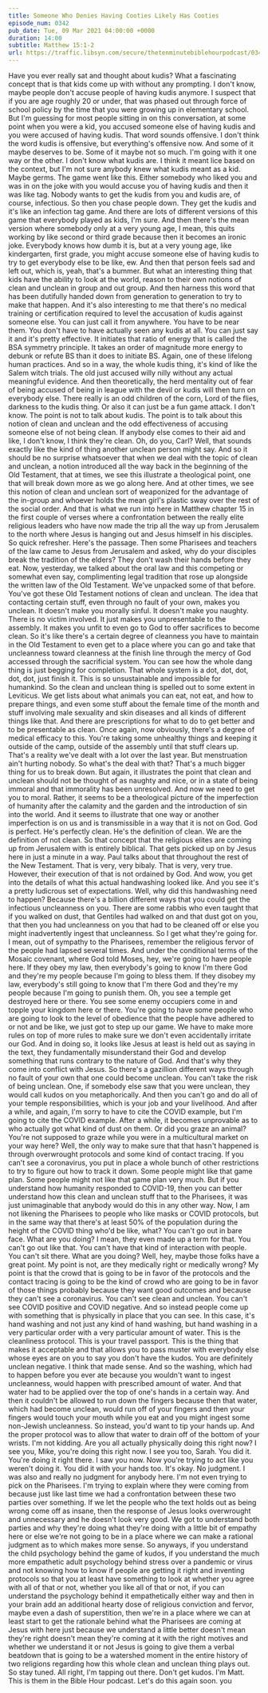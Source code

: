 ```yaml
---
title: Someone Who Denies Having Cooties Likely Has Cooties
episode_num: 0342
pub_date: Tue, 09 Mar 2021 04:00:00 +0000
duration: 14:00
subtitle: Matthew 15:1-2
url: https://traffic.libsyn.com/secure/thetenminutebiblehourpodcast/0342_Someone_Who_Denies_Having_Cooties_Likely_Has_Cooties.mp3
---
```


 Have you ever really sat and thought about kudis? What a fascinating concept that is that kids come up with without any prompting. I don't know, maybe people don't accuse people of having kudis anymore. I suspect that if you are age roughly 20 or under, that was phased out through force of school policy by the time that you were growing up in elementary school. But I'm guessing for most people sitting in on this conversation, at some point when you were a kid, you accused someone else of having kudis and you were accused of having kudis. That word sounds offensive. I don't think the word kudis is offensive, but everything's offensive now. And some of it maybe deserves to be. Some of it maybe not so much. I'm going with it one way or the other. I don't know what kudis are. I think it meant lice based on the context, but I'm not sure anybody knew what kudis meant as a kid. Maybe germs. The game went like this. Either somebody who liked you and was in on the joke with you would accuse you of having kudis and then it was like tag. Nobody wants to get the kudis from you and kudis are, of course, infectious. So then you chase people down. They get the kudis and it's like an infection tag game. And there are lots of different versions of this game that everybody played as kids, I'm sure. And then there's the mean version where somebody only at a very young age, I mean, this quits working by like second or third grade because then it becomes an ironic joke. Everybody knows how dumb it is, but at a very young age, like kindergarten, first grade, you might accuse someone else of having kudis to try to get everybody else to be like, ew. And then that person feels sad and left out, which is, yeah, that's a bummer. But what an interesting thing that kids have the ability to look at the world, reason to their own notions of clean and unclean in group and out group. And then harness this word that has been dutifully handed down from generation to generation to try to make that happen. And it's also interesting to me that there's no medical training or certification required to level the accusation of kudis against someone else. You can just call it from anywhere. You have to be near them. You don't have to have actually seen any kudis at all. You can just say it and it's pretty effective. It initiates that ratio of energy that is called the BSA symmetry principle. It takes an order of magnitude more energy to debunk or refute BS than it does to initiate BS. Again, one of these lifelong human practices. And so in a way, the whole kudis thing, it's kind of like the Salem witch trials. The old just accused willy nilly without any actual meaningful evidence. And then theoretically, the herd mentality out of fear of being accused of being in league with the devil or kudis will then turn on everybody else. There really is an odd children of the corn, Lord of the flies, darkness to the kudis thing. Or also it can just be a fun game attack. I don't know. The point is not to talk about kudis. The point is to talk about this notion of clean and unclean and the odd effectiveness of accusing someone else of not being clean. If anybody else comes to their aid and like, I don't know, I think they're clean. Oh, do you, Carl? Well, that sounds exactly like the kind of thing another unclean person might say. And so it should be no surprise whatsoever that when we deal with the topic of clean and unclean, a notion introduced all the way back in the beginning of the Old Testament, that at times, we see this illustrate a theological point, one that will break down more as we go along here. And at other times, we see this notion of clean and unclean sort of weaponized for the advantage of the in-group and whoever holds the mean girl's plastic sway over the rest of the social order. And that is what we run into here in Matthew chapter 15 in the first couple of verses where a confrontation between the really elite religious leaders who have now made the trip all the way up from Jerusalem to the north where Jesus is hanging out and Jesus himself in his disciples. So quick refresher. Here's the passage. Then some Pharisees and teachers of the law came to Jesus from Jerusalem and asked, why do your disciples break the tradition of the elders? They don't wash their hands before they eat. Now, yesterday, we talked about the oral law and this competing or somewhat even say, complimenting legal tradition that rose up alongside the written law of the Old Testament. We've unpacked some of that before. You've got these Old Testament notions of clean and unclean. The idea that contacting certain stuff, even through no fault of your own, makes you unclean. It doesn't make you morally sinful. It doesn't make you naughty. There is no victim involved. It just makes you unpresentable to the assembly. It makes you unfit to even go to God to offer sacrifices to become clean. So it's like there's a certain degree of cleanness you have to maintain in the Old Testament to even get to a place where you can go and take that uncleanness toward cleanness at the finish line through the mercy of God accessed through the sacrificial system. You can see how the whole dang thing is just begging for completion. That whole system is a dot, dot, dot, dot, dot, just finish it. This is so unsustainable and impossible for humankind. So the clean and unclean thing is spelled out to some extent in Leviticus. We get lists about what animals you can eat, not eat, and how to prepare things, and even some stuff about the female time of the month and stuff involving male sexuality and skin diseases and all kinds of different things like that. And there are prescriptions for what to do to get better and to be presentable as clean. Once again, now obviously, there's a degree of medical efficacy to this. You're taking some unhealthy things and keeping it outside of the camp, outside of the assembly until that stuff clears up. That's a reality we've dealt with a lot over the last year. But menstruation ain't hurting nobody. So what's the deal with that? That's a much bigger thing for us to break down. But again, it illustrates the point that clean and unclean should not be thought of as naughty and nice, or in a state of being immoral and that immorality has been unresolved. And now we need to get you to moral. Rather, it seems to be a theological picture of the imperfection of humanity after the calamity and the garden and the introduction of sin into the world. And it seems to illustrate that one way or another imperfection is on us and is transmissible in a way that it is not on God. God is perfect. He's perfectly clean. He's the definition of clean. We are the definition of not clean. So that concept that the religious elites are coming up from Jerusalem with is entirely biblical. That gets picked up on by Jesus here in just a minute in a way. Paul talks about that throughout the rest of the New Testament. That is very, very bibaly. That is very, very true. However, their execution of that is not ordained by God. And wow, you get into the details of what this actual handwashing looked like. And you see it's a pretty ludicrous set of expectations. Well, why did this handwashing need to happen? Because there's a billion different ways that you could get the infectious uncleanness on you. There are some rabbis who even taught that if you walked on dust, that Gentiles had walked on and that dust got on you, that then you had uncleanness on you that had to be cleaned off or else you might inadvertently ingest that uncleanness. So I get what they're going for. I mean, out of sympathy to the Pharisees, remember the religious fervor of the people had lapsed several times. And under the conditional terms of the Mosaic covenant, where God told Moses, hey, we're going to have people here. If they obey my law, then everybody's going to know I'm there God and they're my people because I'm going to bless them. If they disobey my law, everybody's still going to know that I'm there God and they're my people because I'm going to punish them. Oh, you see a temple get destroyed here or there. You see some enemy occupiers come in and topple your kingdom here or there. You're going to have some people who are going to look to the level of obedience that the people have adhered to or not and be like, we just got to step up our game. We have to make more rules on top of more rules to make sure we don't even accidentally irritate our God. And in doing so, it looks like Jesus at least is held out as saying in the text, they fundamentally misunderstand their God and develop something that runs contrary to the nature of God. And that's why they come into conflict with Jesus. So there's a gazillion different ways through no fault of your own that one could become unclean. You can't take the risk of being unclean. One, if somebody else saw that you were unclean, they would call kudos on you metaphorically. And then you can't go and do all of your temple responsibilities, which is your job and your livelihood. And after a while, and again, I'm sorry to have to cite the COVID example, but I'm going to cite the COVID example. After a while, it becomes unprovable as to who actually got what kind of dust on them. Or did you graze an animal? You're not supposed to graze while you were in a multicultural market on your way here? Well, the only way to make sure that that hasn't happened is through overwrought protocols and some kind of contact tracing. If you can't see a coronavirus, you put in place a whole bunch of other restrictions to try to figure out how to track it down. Some people might like that game plan. Some people might not like that game plan very much. But if you understand how humanity responded to COVID-19, then you can better understand how this clean and unclean stuff that to the Pharisees, it was just unimaginable that anybody would do this in any other way. Now, I am not likening the Pharisees to people who like masks or COVID protocols, but in the same way that there's at least 50% of the population during the height of the COVID thing who'd be like, what? You can't go out in bare face. What are you doing? I mean, they even made up a term for that. You can't go out like that. You can't have that kind of interaction with people. You can't sit there. What are you doing? Well, hey, maybe those folks have a great point. My point is not, are they medically right or medically wrong? My point is that the crowd that is going to be in favor of the protocols and the contact tracing is going to be the kind of crowd who are going to be in favor of those things probably because they want good outcomes and because they can't see a coronavirus. You can't see clean and unclean. You can't see COVID positive and COVID negative. And so instead people come up with something that is physically in place that you can see. In this case, it's hand washing and not just any kind of hand washing, but hand washing in a very particular order with a very particular amount of water. This is the cleanliness protocol. This is your travel passport. This is the thing that makes it acceptable and that allows you to pass muster with everybody else whose eyes are on you to say you don't have the kudos. You are definitely unclean negative. I think that made sense. And so the washing, which had to happen before you ever ate because you wouldn't want to ingest uncleanness, would happen with prescribed amount of water. And that water had to be applied over the top of one's hands in a certain way. And then it couldn't be allowed to run down the fingers because then that water, which had become unclean, would run off of your fingers and then your fingers would touch your mouth while you eat and you might ingest some non-Jewish uncleanness. So instead, you'd want to tip your hands up. And the proper protocol was to allow that water to drain off of the bottom of your wrists. I'm not kidding. Are you all actually physically doing this right now? I see you, Mike, you're doing this right now. I see you too, Sarah. You did it. You're doing it right there. I saw you now. Now you're trying to act like you weren't doing it. You did it with your hands too. It's okay. No judgment. I was also and really no judgment for anybody here. I'm not even trying to pick on the Pharisees. I'm trying to explain where they were coming from because just like last time we had a confrontation between these two parties over something. If we let the people who the text holds out as being wrong come off as insane, then the response of Jesus looks overwrought and unnecessary and he doesn't look very good. We got to understand both parties and why they're doing what they're doing with a little bit of empathy here or else we're not going to be in a place where we can make a rational judgment as to which makes more sense. So anyways, if you understand the child psychology behind the game of kudos, if you understand the much more empathetic adult psychology behind stress over a pandemic or virus and not knowing how to know if people are getting it right and inventing protocols so that you at least have something to look at whether you agree with all of that or not, whether you like all of that or not, if you can understand the psychology behind it empathetically either way and then in your brain add an additional hearty dose of religious conviction and fervor, maybe even a dash of superstition, then we're in a place where we can at least start to get the rationale behind what the Pharisees are coming at Jesus with here just because we understand a little better doesn't mean they're right doesn't mean they're coming at it with the right motives and whether we understand it or not Jesus is going to give them a verbal beatdown that is going to be a watershed moment in the entire history of two religions regarding how this whole clean and unclean thing plays out. So stay tuned. All right, I'm tapping out there. Don't get kudos. I'm Matt. This is them in the Bible Hour podcast. Let's do this again soon. you